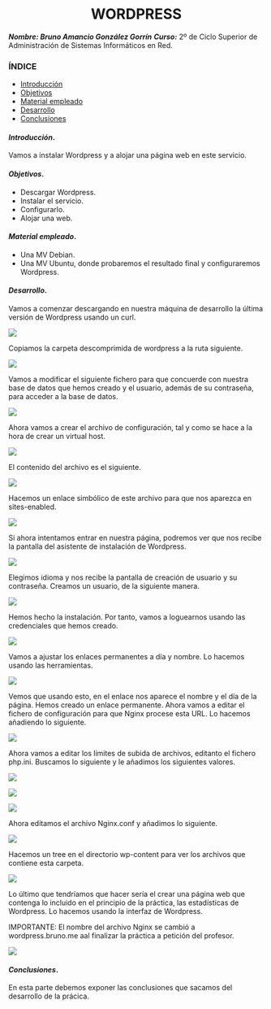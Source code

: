 <center>

# WORDPRESS


</center>

***Nombre: Bruno Amancio González Gorrín***
***Curso:*** 2º de Ciclo Superior de Administración de Sistemas Informáticos en Red.

### ÍNDICE

+ [Introducción](#id1)
+ [Objetivos](#id2)
+ [Material empleado](#id3)
+ [Desarrollo](#id4)
+ [Conclusiones](#id5)


#### ***Introducción***. <a name="id1"></a>

Vamos a instalar Wordpress y a alojar una página web en este servicio.

#### ***Objetivos***. <a name="id2"></a>

- Descargar Wordpress.
- Instalar el servicio.
- Configurarlo.
- Alojar una web. 

#### ***Material empleado***. <a name="id3"></a>

- Una MV Debian.
- Una MV Ubuntu, donde probaremos el resultado final y configuraremos Wordpress.

#### ***Desarrollo***. <a name="id4"></a>

Vamos a comenzar descargando en nuestra máquina de desarrollo la última versión de Wordpress usando un curl.

![](img/1.png)

Copiamos la carpeta descomprimida de wordpress a la ruta siguiente.

![](img/2.png)

Vamos a modificar el siguiente fichero para que concuerde con nuestra base de datos que hemos creado y el usuario, además de su contraseña, para acceder a la base de datos.

![](img/3.png)

Ahora vamos a crear el archivo de configuración, tal y como se hace a la hora de crear un virtual host.

![](img/4.png)

El contenido del archivo es el siguiente.

![](img/5.png)

Hacemos un enlace simbólico de este archivo para que nos aparezca en sites-enabled.

![](img/6.png)

Si ahora intentamos entrar en nuestra página, podremos ver que nos recibe la pantalla del asistente de instalación de Wordpress.

![](img/7.png)

Elegimos idioma y nos recibe la pantalla de creación de usuario y su contraseña. Creamos un usuario, de la siguiente manera. 

![](img/8.png)

Hemos hecho la instalación. Por tanto, vamos a loguearnos usando las credenciales que hemos creado.

![](img/9.png)

Vamos a ajustar los enlaces permanentes a día y nombre. Lo hacemos usando las herramientas.

![](img/10.png)

Vemos que usando esto, en el enlace nos aparece el nombre y el día de la página.
Hemos creado un enlace permanente. Ahora vamos a editar el fichero de configuración para que Nginx procese esta URL.
Lo hacemos añadiendo lo siguiente.

![](img/11.png)

Ahora vamos a editar los límites de subida de archivos, editanto el fichero php.ini. 
Buscamos lo siguiente y le añadimos los siguientes valores.

![](img/12.png)

![](img/13.png)

![](img/14.png)

Ahora editamos el archivo Nginx.conf y añadimos lo siguiente.

![](img/15.png)

Hacemos un tree en el directorio wp-content para ver los archivos que contiene esta carpeta.

![](img/16.png)

Lo último que tendríamos que hacer sería el crear una página web que contenga lo incluido en el principio de la práctica, las estadísticas de Wordpress. Lo hacemos usando la interfaz de Wordpress.

IMPORTANTE: El nombre del archivo Nginx se cambió a wordpress.bruno.me aal finalizar la práctica a petición del profesor.

![](img/17.png)

#### ***Conclusiones***. <a name="id5"></a>

En esta parte debemos exponer las conclusiones que sacamos del desarrollo de la prácica.
